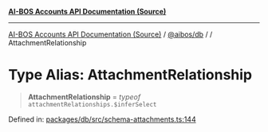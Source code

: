 [**AI-BOS Accounts API Documentation (Source)**](../../../README.md)

***

[AI-BOS Accounts API Documentation (Source)](../../../README.md) / [@aibos/db](../README.md) / [](../README.md) / AttachmentRelationship

# Type Alias: AttachmentRelationship

> **AttachmentRelationship** = *typeof* `attachmentRelationships.$inferSelect`

Defined in: [packages/db/src/schema-attachments.ts:144](https://github.com/pohlai88/accounts/blob/48103fb36d28b2b9bfb33472b6de2f719773cde9/packages/db/src/schema-attachments.ts#L144)
